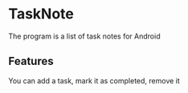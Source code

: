 # TaskNote
The program is a list of task notes for Android

## Features
You can add a task, mark it as completed, remove it
